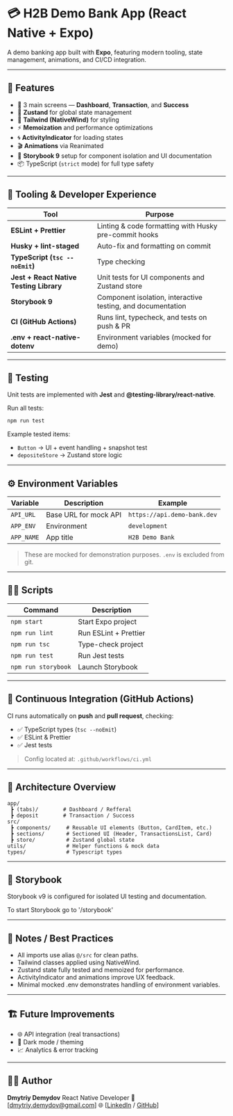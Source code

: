 # 💳 H2B Demo Bank App (React Native + Expo)

A demo banking app built with **Expo**, featuring modern tooling, state management, animations, and CI/CD integration.

---

## 🚀 Features

- 🧩 3 main screens — **Dashboard**, **Transaction**, and **Success**
- 💾 **Zustand** for global state management
- 🎨 **Tailwind (NativeWind)** for styling
- ⚡ **Memoization** and performance optimizations
- 🌀 **ActivityIndicator** for loading states
- 🎬 **Animations** via Reanimated
- 🧱 **Storybook 9** setup for component isolation and UI documentation
- 📦 TypeScript (`strict` mode) for full type safety

---

## 🧰 Tooling & Developer Experience

| Tool                                    | Purpose                                                     |
| --------------------------------------- | ----------------------------------------------------------- |
| **ESLint + Prettier**                   | Linting & code formatting with Husky pre-commit hooks       |
| **Husky + lint-staged**                 | Auto-fix and formatting on commit                           |
| **TypeScript (`tsc --noEmit`)**         | Type checking                                               |
| **Jest + React Native Testing Library** | Unit tests for UI components and Zustand store              |
| **Storybook 9**                         | Component isolation, interactive testing, and documentation |
| **CI (GitHub Actions)**                 | Runs lint, typecheck, and tests on push & PR                |
| **.env + react-native-dotenv**          | Environment variables (mocked for demo)                     |

---

## 🧪 Testing

Unit tests are implemented with **Jest** and **@testing-library/react-native**.

Run all tests:

```bash
npm run test
```

Example tested items:

- `Button` → UI + event handling + snapshot test
- `depositeStore` → Zustand store logic

---

## ⚙️ Environment Variables

| Variable   | Description           | Example                     |
| ---------- | --------------------- | --------------------------- |
| `API_URL`  | Base URL for mock API | `https://api.demo-bank.dev` |
| `APP_ENV`  | Environment           | `development`               |
| `APP_NAME` | App title             | `H2B Demo Bank`             |

> These are mocked for demonstration purposes. `.env` is excluded from git.

---

## 🧑‍💻 Scripts

| Command             | Description           |
| ------------------- | --------------------- |
| `npm start`         | Start Expo project    |
| `npm run lint`      | Run ESLint + Prettier |
| `npm run tsc`       | Type-check project    |
| `npm run test`      | Run Jest tests        |
| `npm run storybook` | Launch Storybook      |

---

## 🔄 Continuous Integration (GitHub Actions)

CI runs automatically on **push** and **pull request**, checking:

- ✅ TypeScript types (`tsc --noEmit`)
- ✅ ESLint & Prettier
- ✅ Jest tests

> Config located at: `.github/workflows/ci.yml`

---

## 🧠 Architecture Overview

```
app/
 ┣ (tabs)/        # Dashboard / Refferal
 ┣ deposit        # Transaction / Success
src/
 ┣ components/     # Reusable UI elements (Button, CardItem, etc.)
 ┣ sections/       # Sectioned UI (Header, TransactionsList, Card)
 ┣ store/          # Zustand global state
utils/             # Helper functions & mock data
types/             # Typescript types
```

---

## 🧩 Storybook

Storybook v9 is configured for isolated UI testing and documentation.

To start Storybook go to '/storybook'

---

## 🔧 Notes / Best Practices

- All imports use alias `@/src` for clean paths.
- Tailwind classes applied using NativeWind.
- Zustand state fully tested and memoized for performance.
- ActivityIndicator and animations improve UX feedback.
- Minimal mocked .env demonstrates handling of environment variables.

---

## 🏗️ Future Improvements

- 🌐 API integration (real transactions)
- 📱 Dark mode / theming
- 📈 Analytics & error tracking

---

## 👩‍💻 Author

**Dmytriy Demydov**
React Native Developer
📧 [[dmytriy.demydov@gmail.com](mailto:dmytriy.demydov@gmail.com)]
🌐 [[LinkedIn](https://www.linkedin.com/in/dmytriy-demydov-269225143/) / [GitHub](https://github.com/Demydov093)]

